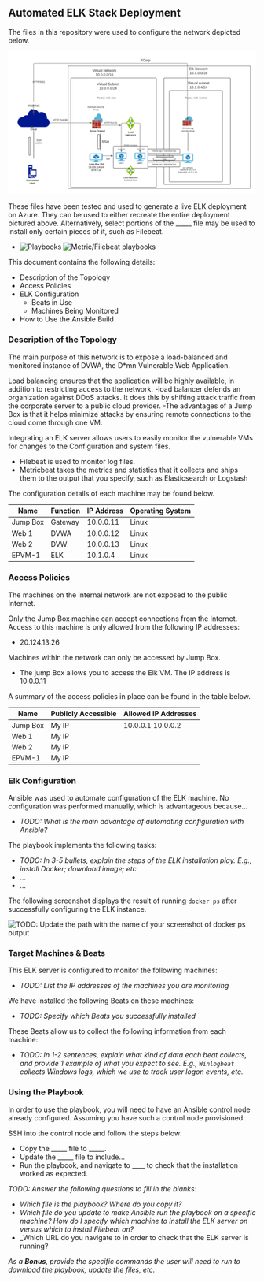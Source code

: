 ## Automated ELK Stack Deployment

The files in this repository were used to configure the network depicted below.

![Elk Project Diagram](./Diagrams/Elk_Project_Diagram.png)

These files have been tested and used to generate a live ELK deployment on Azure. They can be used to either recreate the entire deployment pictured above. Alternatively, select portions of the _____ file may be used to install only certain pieces of it, such as Filebeat.

  - ![Playbooks](./Ansible/elk_project_playbook.yml) ![Metric/Filebeat playbooks](./Ansible/Metric_playbook.yml)

This document contains the following details:
- Description of the Topology
- Access Policies
- ELK Configuration
  - Beats in Use
  - Machines Being Monitored
- How to Use the Ansible Build


### Description of the Topology

The main purpose of this network is to expose a load-balanced and monitored instance of DVWA, the D*mn Vulnerable Web Application.

Load balancing ensures that the application will be highly available, in addition to restricting access to the network.
-load balancer defends an organization against DDoS attacks. It does this by shifting attack traffic from the corporate server to a public cloud provider.
-The advantages of a Jump Box is that it helps minimize attacks by ensuring remote connections to the cloud come through one VM.

Integrating an ELK server allows users to easily monitor the vulnerable VMs for changes to the Configuration and system files.
- Filebeat is used to monitor log files.
- Metricbeat takes the metrics and statistics that it collects and ships them to the output that you specify, such as Elasticsearch or Logstash

The configuration details of each machine may be found below.


| Name     | Function | IP Address | Operating System |
|----------|----------|------------|------------------|
| Jump Box | Gateway  | 10.0.0.11  | Linux            |
| Web 1    | DVWA     | 10.0.0.12  | Linux            |
| Web 2    | DVW      | 10.0.0.13  | Linux            |
| EPVM-1   | ELK      | 10.1.0.4   | Linux            |

### Access Policies

The machines on the internal network are not exposed to the public Internet.

Only the Jump Box machine can accept connections from the Internet. Access to this machine is only allowed from the following IP addresses:
- 20.124.13.26

Machines within the network can only be accessed by Jump Box.
- The jump Box allows you to access the Elk VM. The IP address is 10.0.0.11

 A summary of the access policies in place can be found in the table below.

| Name     | Publicly Accessible | Allowed IP Addresses |
|----------|---------------------|----------------------|
| Jump Box | My IP               | 10.0.0.1 10.0.0.2    |
| Web 1    | My IP               |                      |
| Web 2    | My IP               |                      |
| EPVM-1   | My IP               |                      |

### Elk Configuration

Ansible was used to automate configuration of the ELK machine. No configuration was performed manually, which is advantageous because...
- _TODO: What is the main advantage of automating configuration with Ansible?_

The playbook implements the following tasks:
- _TODO: In 3-5 bullets, explain the steps of the ELK installation play. E.g., install Docker; download image; etc._
- ...
- ...

The following screenshot displays the result of running `docker ps` after successfully configuring the ELK instance.

![TODO: Update the path with the name of your screenshot of docker ps output](Images/docker_ps_output.png)

### Target Machines & Beats
This ELK server is configured to monitor the following machines:
- _TODO: List the IP addresses of the machines you are monitoring_

We have installed the following Beats on these machines:
- _TODO: Specify which Beats you successfully installed_

These Beats allow us to collect the following information from each machine:
- _TODO: In 1-2 sentences, explain what kind of data each beat collects, and provide 1 example of what you expect to see. E.g., `Winlogbeat` collects Windows logs, which we use to track user logon events, etc._

### Using the Playbook
In order to use the playbook, you will need to have an Ansible control node already configured. Assuming you have such a control node provisioned:

SSH into the control node and follow the steps below:
- Copy the _____ file to _____.
- Update the _____ file to include...
- Run the playbook, and navigate to ____ to check that the installation worked as expected.

_TODO: Answer the following questions to fill in the blanks:_
- _Which file is the playbook? Where do you copy it?_
- _Which file do you update to make Ansible run the playbook on a specific machine? How do I specify which machine to install the ELK server on versus which to install Filebeat on?_
- _Which URL do you navigate to in order to check that the ELK server is running?

_As a **Bonus**, provide the specific commands the user will need to run to download the playbook, update the files, etc._
